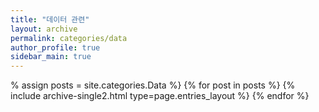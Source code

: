 ```yaml
---
title: "데이터 관련"
layout: archive
permalink: categories/data
author_profile: true
sidebar_main: true
---
```


% assign posts = site.categories.Data %}
{% for post in posts %} {% include archive-single2.html type=page.entries_layout %} {% endfor %}